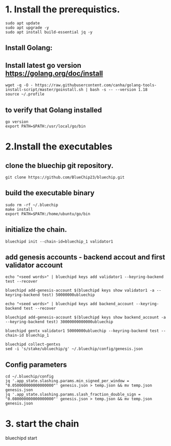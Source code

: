 # 1. Install the prerequistics.

```
sudo apt update
sudo apt upgrade -y
sudo apt install build-essential jq -y
```

## Install Golang:

## Install latest go version https://golang.org/doc/install
```
wget -q -O - https://raw.githubusercontent.com/canha/golang-tools-install-script/master/goinstall.sh | bash -s -- --version 1.18
source ~/.profile
```

## to verify that Golang installed
```
go version
export PATH=$PATH:/usr/local/go/bin
```

# 2.Install the executables

## clone the bluechip git repository.

```
git clone https://github.com/BlueChip23/bluechip.git
```

## build the executable binary

```
sudo rm -rf ~/.bluechip
make install
export PATH=$PATH:/home/ubuntu/go/bin
```

## initialize the chain.

```
bluechipd init --chain-id=bluechip_1 validator1
```

## add genesis accounts - backend accout and first validator account
<!-- bluechipd keys add validator1 -->
<!-- echo "seed words for validator1" | bluechipd keys add validator1 --keyring-backend test --recover -->

```
echo "<seed words>" | bluechipd keys add validator1 --keyring-backend test --recover

bluechipd add-genesis-account $(bluechipd keys show validator1 -a --keyring-backend test) 50000000ubluechip 
```
<!-- bluechipd keys add backend_account -->
<!-- echo "seed words for backend wallet" | bluechipd keys add backend_account --keyring-backend test --recover -->
```
echo "<seed words>" | bluechipd keys add backend_account --keyring-backend test --recover

bluechipd add-genesis-account $(bluechipd keys show backend_account -a --keyring-backend test) 30000000000000ubluechip

bluechipd gentx validator1 50000000ubluechip --keyring-backend test --chain-id bluechip_1

bluechipd collect-gentxs 
sed -i 's/stake/ubluechip/g' ~/.bluechip/config/genesis.json
```

## Config parameters
```
cd ~/.bluechip/config
jq '.app_state.slashing.params.min_signed_per_window = "0.050000000000000000"' genesis.json > temp.json && mv temp.json genesis.json
jq '.app_state.slashing.params.slash_fraction_double_sign = "0.080000000000000000"' genesis.json > temp.json && mv temp.json genesis.json
```
# 3. start the chain
bluechipd start